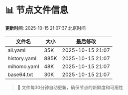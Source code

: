 # 📊 节点文件信息

**更新时间**: 2025-10-15 21:07:37 北京时间

| 文件名 | 大小 | 最后修改 |
|--------|------|----------|
| all.yaml | 35K | 2025-10-15 21:07 |
| history.yaml | 885K | 2025-10-15 21:07 |
| mihomo.yaml | 48K | 2025-10-15 21:07 |
| base64.txt | 30K | 2025-10-15 21:07 |

> 🔄 文件每30分钟自动更新，确保节点的新鲜度和可用性
